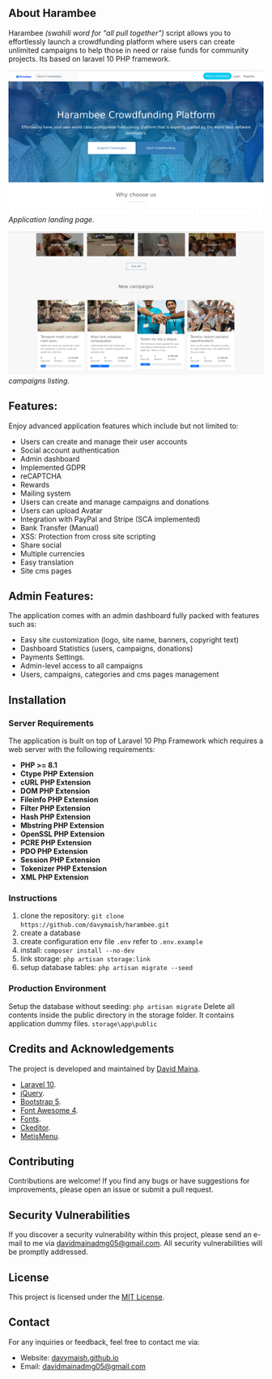 ## About Harambee
Harambee *(swahili word for "all pull together")* script allows you to effortlessly launch a crowdfunding platform where users can create unlimited campaigns to help those in need or raise funds for community projects. Its based on laravel 10 PHP framework.

![Home Page Screenshot](screenshots/homepage.png)
_Application landing page._

![Campaigns Screenshot](screenshots/campaigns.png)
_campaigns listing._

## Features:
Enjoy advanced application features which include but not limited to:

- Users can create and manage their user accounts
- Social account authentication
- Admin dashboard
- Implemented GDPR
- reCAPTCHA
- Rewards
- Mailing system
- Users can create and manage campaigns and donations
- Users can upload Avatar
- Integration with PayPal and Stripe (SCA implemented)
- Bank Transfer (Manual)
- XSS: Protection from cross site scripting
- Share social
- Multiple currencies
- Easy translation
- Site cms pages

## Admin Features:
The application comes with an admin dashboard fully packed with features such as:

- Easy site customization (logo, site name, banners, copyright text)
- Dashboard Statistics (users, campaigns, donations)
- Payments Settings.
- Admin-level access to all campaigns
- Users, campaigns, categories and cms pages management

## Installation

### Server Requirements
The application is built on top of Laravel 10 Php Framework which requires a web server with the following requirements:

- **PHP >= 8.1**
- **Ctype PHP Extension**
- **cURL PHP Extension**
- **DOM PHP Extension**
- **Fileinfo PHP Extension**
- **Filter PHP Extension**
- **Hash PHP Extension**
- **Mbstring PHP Extension**
- **OpenSSL PHP Extension**
- **PCRE PHP Extension**
- **PDO PHP Extension**
- **Session PHP Extension**
- **Tokenizer PHP Extension**
- **XML PHP Extension**

### Instructions

1. clone the repository: `git clone https://github.com/davymaish/harambee.git`
2. create a database
3. create configuration env file `.env` refer to `.env.example`
4. install: `composer install --no-dev`
5. link storage: `php artisan storage:link`
6. setup database tables: `php artisan migrate --seed`

### Production Environment

Setup the database without seeding: `php artisan migrate`
Delete all contents inside the public directory in the storage folder. It contains application dummy files. `storage\app\public`

## Credits and Acknowledgements
 The project is developed and maintained by [David Maina](https://davymaish.github.io).

- [Laravel 10](http://laravel.com/).
- [jQuery](http://jquery.com/).
- [Bootstrap 5](http://getbootstrap.com/).
- [Font Awesome 4](http://fortawesome.github.io/Font-Awesome/).
- [Fonts](https://www.google.com/fonts).
- [Ckeditor](https://ckeditor.com/).
- [MetisMenu](https://github.com/onokumus/metisMenu/).

## Contributing

Contributions are welcome! If you find any bugs or have suggestions for improvements, please open an issue or submit a pull request.

## Security Vulnerabilities

If you discover a security vulnerability within this project, please send an e-mail to me via [davidmainadmg05@gmail.com](mailto:davidmainadmg05@gmail.com). All security vulnerabilities will be promptly addressed.

## License

This project is licensed under the [MIT License](LICENSE).

## Contact

For any inquiries or feedback, feel free to contact me via:

- Website: [davymaish.github.io](https://davymaish.github.io)
- Email: [davidmainadmg05@gmail.com](mailto:davidmainadmg05@gmail.com)
